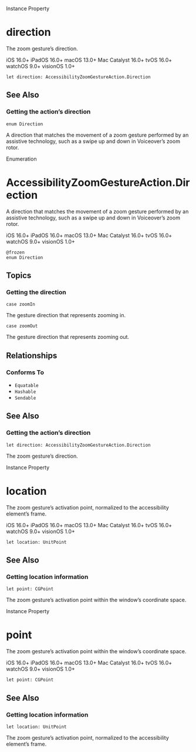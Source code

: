 Instance Property

# direction

The zoom gesture’s direction.

iOS 16.0+  iPadOS 16.0+  macOS 13.0+  Mac Catalyst 16.0+  tvOS 16.0+  watchOS
9.0+  visionOS 1.0+

    
    
    let direction: AccessibilityZoomGestureAction.Direction

## See Also

### Getting the action’s direction

`enum Direction`

A direction that matches the movement of a zoom gesture performed by an
assistive technology, such as a swipe up and down in Voiceover’s zoom rotor.

Enumeration

# AccessibilityZoomGestureAction.Direction

A direction that matches the movement of a zoom gesture performed by an
assistive technology, such as a swipe up and down in Voiceover’s zoom rotor.

iOS 16.0+  iPadOS 16.0+  macOS 13.0+  Mac Catalyst 16.0+  tvOS 16.0+  watchOS
9.0+  visionOS 1.0+

    
    
    @frozen
    enum Direction

## Topics

### Getting the direction

`case zoomIn`

The gesture direction that represents zooming in.

`case zoomOut`

The gesture direction that represents zooming out.

## Relationships

### Conforms To

  * `Equatable`
  * `Hashable`
  * `Sendable`

## See Also

### Getting the action’s direction

`let direction: AccessibilityZoomGestureAction.Direction`

The zoom gesture’s direction.

Instance Property

# location

The zoom gesture’s activation point, normalized to the accessibility element’s
frame.

iOS 16.0+  iPadOS 16.0+  macOS 13.0+  Mac Catalyst 16.0+  tvOS 16.0+  watchOS
9.0+  visionOS 1.0+

    
    
    let location: UnitPoint

## See Also

### Getting location information

`let point: CGPoint`

The zoom gesture’s activation point within the window’s coordinate space.

Instance Property

# point

The zoom gesture’s activation point within the window’s coordinate space.

iOS 16.0+  iPadOS 16.0+  macOS 13.0+  Mac Catalyst 16.0+  tvOS 16.0+  watchOS
9.0+  visionOS 1.0+

    
    
    let point: CGPoint

## See Also

### Getting location information

`let location: UnitPoint`

The zoom gesture’s activation point, normalized to the accessibility element’s
frame.

